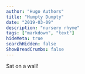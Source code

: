 ```yaml
---
author: "Hugo Authors"
title: "Humpty Dumpty"
date: "2019-03-09"
description: "nursery rhyme"
tags: ["markdown", "text"]
hideMeta: true
searchHidden: false
ShowBreadCrumbs: false
---
```


Sat on a wall!
